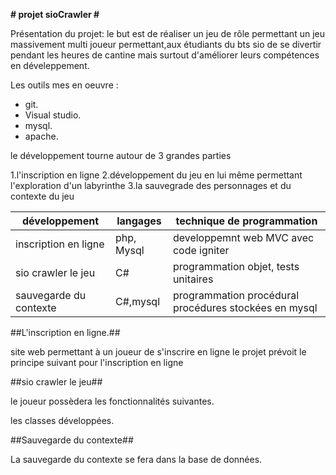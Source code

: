 **# projet sioCrawler #**

Présentation du projet: le but est de réaliser un jeu de rôle permettant un jeu massivement multi joueur permettant,aux
étudiants du bts sio de se divertir pendant les heures de cantine mais surtout d'améliorer leurs compétences en 
déveleppement.

Les outils mes en oeuvre :

* git.
* Visual studio.
* mysql.
* apache.

le développement  tourne autour de 3 grandes parties

1.l'inscription en ligne
2.développement du jeu en lui même permettant l'exploration d'un labyrinthe
3.la sauvegrade des personnages et du contexte du jeu

|**développement**|**langages**|**technique de programmation**|
|-----------------|------------|------------------------------|
|inscription en ligne|php, Mysql|developpemnt web MVC avec code igniter|
|sio crawler le jeu|C#|programmation objet, tests unitaires|
|sauvegarde du contexte|C#,mysql|programmation procédural procédures stockées en mysql|

##L'inscription en ligne.##

site web permettant à un joueur de s'inscrire en ligne le projet prévoit le principe suivant pour l'inscription en ligne

##sio crawler le jeu##

le joueur possèdera les fonctionnalités suivantes.

les classes développées.

##Sauvegarde du contexte##

La sauvegarde du contexte se fera dans la base de données.
